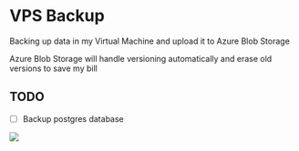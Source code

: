 # VPS Backup

Backing up data in my Virtual Machine and upload it to Azure Blob Storage

Azure Blob Storage will handle versioning automatically and erase old versions
to save my bill

## TODO

- [ ] Backup postgres database

![](https://media1.tenor.com/m/UO-2qARgk5AAAAAC/project-sekai-picmix.gif)
